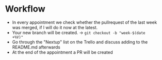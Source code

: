 # Workflow
- In every appointment we check whether the pullrequest of the last week was merged, if I will do it now at the latest.
- Your new branch will be created. -> `git checkout -b "week-$(date +%V)"`
- Go through the "Nextup" list on the Trello and discuss adding to the README.md afterwards
- At the end of the appointment a PR will be created
